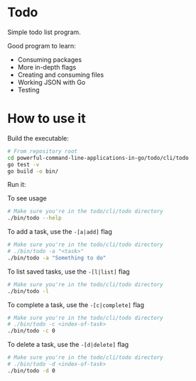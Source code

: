 # Todo

Simple todo list program.

Good program to learn:
- Consuming packages
- More in-depth flags
- Creating and consuming files
- Working JSON with Go
- Testing

# How to use it

Build the executable: 

```bash
# From repository root
cd powerful-command-line-applications-in-go/todo/cli/todo
go test -v
go build -o bin/
```

Run it:

To see usage

```bash
# Make sure you're in the todo/cli/todo directory
./bin/todo --help
```

To add a task, use the `-[a|add]` flag

```bash
# Make sure you're in the todo/cli/todo directory
# ./bin/todo -a "<task>"
./bin/todo -a "Something to do"
```

To list saved tasks, use the `-[l|list]` flag

```bash
# Make sure you're in the todo/cli/todo directory
./bin/todo -l
```

To complete a task, use the `-[c|complete]` flag

```bash
# Make sure you're in the todo/cli/todo directory
# ./bin/todo -c <index-of-task> 
./bin/todo -c 0 
```

To delete a task, use the `-[d|delete]` flag

```bash
# Make sure you're in the todo/cli/todo directory
# ./bin/todo -d <index-of-task> 
./bin/todo -d 0 
```
